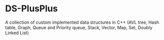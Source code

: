 # DS-PlusPlus
A collection of custom implemented data structures in C++ (AVL tree, Hash table, Graph, Queue and Priority queue, Stack, Vector, Map, Set, Doubly Linked List)
